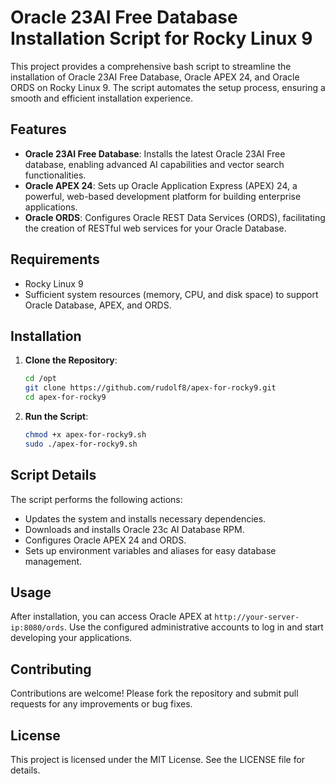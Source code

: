 # Oracle 23AI Free Database Installation Script for Rocky Linux 9

This project provides a comprehensive bash script to streamline the installation of Oracle 23AI Free Database, Oracle APEX 24, and Oracle ORDS on Rocky Linux 9. The script automates the setup process, ensuring a smooth and efficient installation experience.

## Features
- **Oracle 23AI Free Database**: Installs the latest Oracle 23AI Free database, enabling advanced AI capabilities and vector search functionalities.
- **Oracle APEX 24**: Sets up Oracle Application Express (APEX) 24, a powerful, web-based development platform for building enterprise applications.
- **Oracle ORDS**: Configures Oracle REST Data Services (ORDS), facilitating the creation of RESTful web services for your Oracle Database.

## Requirements
- Rocky Linux 9
- Sufficient system resources (memory, CPU, and disk space) to support Oracle Database, APEX, and ORDS.

## Installation
1. **Clone the Repository**:
   ```bash
   cd /opt
   git clone https://github.com/rudolf8/apex-for-rocky9.git
   cd apex-for-rocky9
   ```

2. **Run the Script**:
   ```bash
   chmod +x apex-for-rocky9.sh
   sudo ./apex-for-rocky9.sh
   ```

## Script Details
The script performs the following actions:
- Updates the system and installs necessary dependencies.
- Downloads and installs Oracle 23c AI Database RPM.
- Configures Oracle APEX 24 and ORDS.
- Sets up environment variables and aliases for easy database management.

## Usage
After installation, you can access Oracle APEX at `http://your-server-ip:8080/ords`. Use the configured administrative accounts to log in and start developing your applications.

## Contributing
Contributions are welcome! Please fork the repository and submit pull requests for any improvements or bug fixes.

## License
This project is licensed under the MIT License. See the LICENSE file for details.
